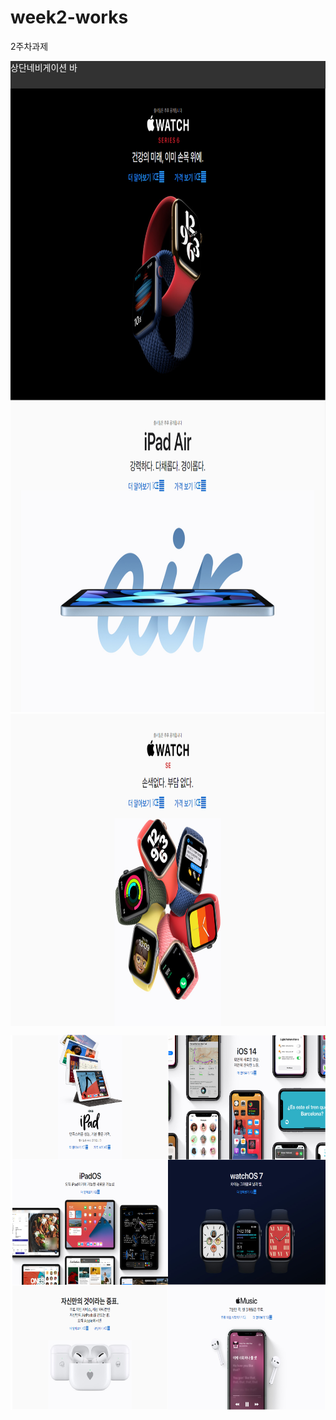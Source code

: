# week2-works
2주차과제
<html>
	<head></head>
	<body>
		<div class="nav">상단네비게이션 바</div>
		<div>
			<div class="container" style=" background-color: blue;"><img src="image/01.PNG" class="fullsize-img" />
			</div>
			<div class="container" style=" background-color: red;"><img src="image/02.PNG" class="fullsize-img"  />
			</div>
			<div class="container" style="background-color: yellow;"><img src="image/03.PNG" class="fullsize-img"  />
			</div>
			<div>
				<div class="grid-item">
					<img src="image/04.PNG" class="fullsize-img"  />
				</div>
				<div class="grid-item">
					<img src="image/05.PNG" class="fullsize-img"  />
				</div>
				<div class="grid-item">
					<img src="image/06.PNG" class="fullsize-img"  />
				</div>
				<div class="grid-item">
					<img src="image/07.PNG" class="fullsize-img"  />
				</div>
				<div class="grid-item">
					<img src="image/08.PNG" class="fullsize-img"  />
				</div>
				<div class="grid-item">
					<img src="image/09.PNG" class="fullsize-img"  />
				</div>
				
			</div>
		</div>
		<div class="container" style=" background-color: skyblue; clear: both;">
			<img src="image/10.PNG" class="fullsize-img"  />
		</div>
	</body>
</html>	


 

<style>
	.nav { width: 100%; height: 44px; background-color: rgba(0,0,0,0.8); color: white; }
	.container { width: 100%; height: 500px; }
	.grid-item { width: 50%; height: 200px; background-color: gray; display: inline-block; float: left;}
	.fullsize-img{width: 100%; height: 100%;}
</style>
